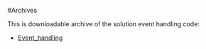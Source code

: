 #Archives

This is downloadable archive of the solution event handling code:

- [Event_handling](archives/event_handling_solution.zip)